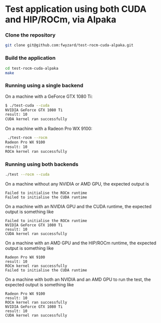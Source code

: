 # Test application using both CUDA and HIP/ROCm, via Alpaka

### Clone the repository
```bash
git clone git@github.com:fwyzard/test-rocm-cuda-alpaka.git
```

### Build the application
```bash
cd test-rocm-cuda-alpaka
make
```

### Running using a single backend
On a machine with a GeForce GTX 1080 Ti:
```bash
$ ./test-cuda --cuda
NVIDIA GeForce GTX 1080 Ti
result: 10
CUDA kernel ran successfully
```

On a machine with a Radeon Pro WX 9100:
```bash
 ./test-rocm --rocm
Radeon Pro WX 9100
result: 10
ROCm kernel ran successfully
```

### Running using both backends
```bash
./test --rocm --cuda
```

On a machine without any NVIDIA or AMD GPU, the expected output is
```
Failed to initialise the ROCm runtime
Failed to initialise the CUDA runtime
```

On a machine with an NVIDIA GPU and the CUDA runtime, the expected output is something like
```
Failed to initialise the ROCm runtime
NVIDIA GeForce GTX 1080 Ti
result: 10
CUDA kernel ran successfully
```

On a machine with an AMD GPU and the HIP/ROCm runtime, the expected output is something like
```
Radeon Pro WX 9100
result: 10
ROCm kernel ran successfully
Failed to initialise the CUDA runtime
```

On a machine with both an NVIDIA and an AMD GPU to run the test, the expected output is something like
```
Radeon Pro WX 9100
result: 10
ROCm kernel ran successfully
NVIDIA GeForce GTX 1080 Ti
result: 10
CUDA kernel ran successfully
```
